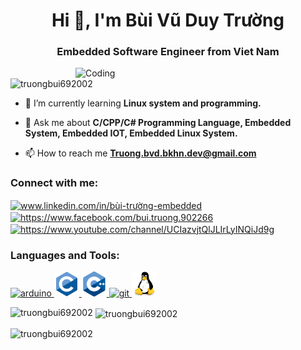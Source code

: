 <h1 align="center">Hi 👋, I'm Bùi Vũ Duy Trường</h1>
<h3 align="center">Embedded Software Engineer from Viet Nam</h3>
<img align="right" alt="Coding" width="400" src="https://miro.medium.com/v2/resize:fit:640/format:webp/1*tFdNLQpIn5sT5D5HEeCBHg.png">
<p align="left"> <img src="https://komarev.com/ghpvc/?username=truongbui692002&label=Profile%20views&color=0e75b6&style=flat" alt="truongbui692002" /> </p>

- 🌱 I’m currently learning **Linux system and programming.**

- 💬 Ask me about **C/CPP/C# Programming Language, Embedded System, Embedded IOT, Embedded Linux System.**

- 📫 How to reach me **Truong.bvd.bkhn.dev@gmail.com**

<h3 align="left">Connect with me:</h3>
<p align="left">
<a href="https://linkedin.com/in/www.linkedin.com/in/bùi-trường-embedded" target="blank"><img align="center" src="https://raw.githubusercontent.com/rahuldkjain/github-profile-readme-generator/master/src/images/icons/Social/linked-in-alt.svg" alt="www.linkedin.com/in/bùi-trường-embedded" height="30" width="40" /></a>
<a href="https://fb.com/https://www.facebook.com/bui.truong.902266" target="blank"><img align="center" src="https://raw.githubusercontent.com/rahuldkjain/github-profile-readme-generator/master/src/images/icons/Social/facebook.svg" alt="https://www.facebook.com/bui.truong.902266" height="30" width="40" /></a>
<a href="https://www.youtube.com/channel/UCIazvjtQlJLIrLyINQiJd9g" target="blank"><img align="center" src="https://raw.githubusercontent.com/rahuldkjain/github-profile-readme-generator/master/src/images/icons/Social/youtube.svg" alt="https://www.youtube.com/channel/UCIazvjtQlJLIrLyINQiJd9g" height="30" width="40" /></a>
</p>

<h3 align="left">Languages and Tools:</h3>
<p align="left"> <a href="https://www.arduino.cc/" target="_blank" rel="noreferrer"> <img src="https://cdn.worldvectorlogo.com/logos/arduino-1.svg" alt="arduino" width="40" height="40"/> </a> <a href="https://www.cprogramming.com/" target="_blank" rel="noreferrer"> <img src="https://raw.githubusercontent.com/devicons/devicon/master/icons/c/c-original.svg" alt="c" width="40" height="40"/> </a> <a href="https://www.w3schools.com/cpp/" target="_blank" rel="noreferrer"> <img src="https://raw.githubusercontent.com/devicons/devicon/master/icons/cplusplus/cplusplus-original.svg" alt="cplusplus" width="40" height="40"/> </a> <a href="https://git-scm.com/" target="_blank" rel="noreferrer"> <img src="https://www.vectorlogo.zone/logos/git-scm/git-scm-icon.svg" alt="git" width="40" height="40"/> </a> <a href="https://www.linux.org/" target="_blank" rel="noreferrer"> <img src="https://raw.githubusercontent.com/devicons/devicon/master/icons/linux/linux-original.svg" alt="linux" width="40" height="40"/> </a> </p>

<p><img align="left" src="https://github-readme-stats.vercel.app/api/top-langs?username=truongbui692002&show_icons=true&locale=en&layout=compact" alt="truongbui692002" /></p>

<p>&nbsp;<img align="center" src="https://github-readme-stats.vercel.app/api?username=truongbui692002&show_icons=true&locale=en" alt="truongbui692002" /></p>

<p><img align="center" src="https://github-readme-streak-stats.herokuapp.com/?user=truongbui692002&" alt="truongbui692002" /></p>

